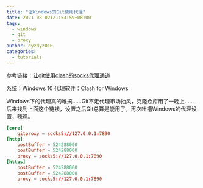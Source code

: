 ```yaml
---
title: "让Windows的Git使用代理"
date: 2021-08-02T21:53:59+08:00
tags:
  - windows
  - git
  - proxy
author: dyzdyz010
categories:
  - tutorials
---
```


参考链接：[让git使用clash的socks代理通道](https://gist.github.com/UnluckyNinja/73a9c699fb807d57dad8b482fff57cb6)

系统：Windows 10
代理软件：Clash for Windows

Windows下的代理真的难搞……Git不走代理市场抽风，克隆仓库用了一晚上……后来找到上面这个链接，设置之后Git总算是能用了。再次吐槽Windows的代理设置，辣鸡。

```toml
[core]
	gitproxy = socks5://127.0.0.1:7890
[http]
	postBuffer = 524288000
	postBuffer = 524288000
	proxy = socks5://127.0.0.1:7890
[https]
	postBuffer = 524288000
	postBuffer = 524288000
	proxy = socks5://127.0.0.1:7890
```